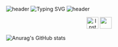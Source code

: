 ![header](https://capsule-render.vercel.app/api?type=waving&color=002c5f&height=90&animation=fadeIn&section=header)
![Typing SVG](https://readme-typing-svg.demolab.com?font=Carter+One&size=35&pause=1000&color=0050AC&background=FF080800&center=true&vCenter=true&width=1000&lines=Jit+Hoon+%2B+Git+Hub+%3D+Jit+Hub+😎&margin=none)
![header](https://capsule-render.vercel.app/api?type=waving&color=002c5f&height=90&animation=fadeIn&section=footer)

<!-- Social icons section -->
<p align="center">
  <a href="https://www.instagram.com/no.brain_study/?igshid=YmMyMTA2M2Y%3D"><img width="32px" alt="Instagram" title="Instagram" src="https://i.imgur.com/a/yycZUmo.png"/></a>
  <a href="https://discord.gg/XMJgjQa7qZ" alt="Discord" title="Study with me"><img width="32px" src="https://i.imgur.com/OViZO8J.png"/></a>
</p>


![Anurag's GitHub stats](https://github-readme-stats.vercel.app/api?username=JitHoon&theme=github_dark_dimmed&show_icons=true)
